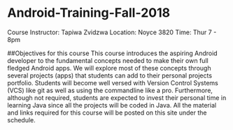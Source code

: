 # Android-Training-Fall-2018

Course Instructor: Tapiwa Zvidzwa
Location: Noyce 3820
Time: Thur 7 - 8pm

##Objectives for this course
This course introduces the aspiring Android developer to the fundamental concepts needed to make their own full fledged Android apps. We will explore most of these concepts through several projects (apps) that students can add to their personal projects portfolio. Students will become well versed with Version Control Systems (VCS) like git as well as using the commandline like a pro. Furthermore, although not required, students are expected to invest their personal time in learning Java since all the projects will be coded in Java. All the material and links required for this course will be posted on this site under the schedule.


